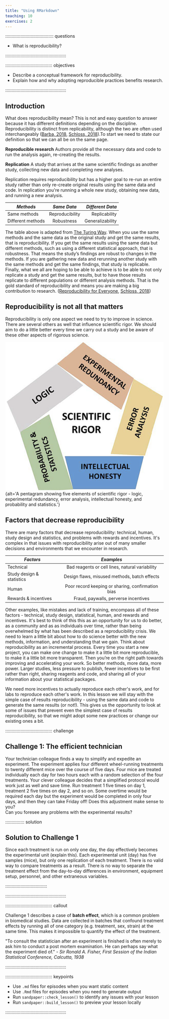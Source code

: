 ```yaml
---
title: "Using RMarkdown"
teaching: 10
exercises: 2
---
```


:::::::::::::::::::::::::::::::::::::: questions 

- What is reproducibility?

::::::::::::::::::::::::::::::::::::::::::::::::

::::::::::::::::::::::::::::::::::::: objectives

- Describe a conceptual framework for reproducibility.
- Explain how and why adopting reproducible practices benefits research.

::::::::::::::::::::::::::::::::::::::::::::::::

## Introduction

What does reproducibility mean? This is not and easy question to answer because 
it has different definitions depending on the discipline. Reproducibility is 
distinct from replicability, although the two are often used interchangeably 
([Barba, 2018](https://arxiv.org/abs/1802.03311), 
[Schloss, 2018](10.1128/mBio.00525-18)).To start we need to state our definition 
so that we can all be on the same page.

**Reproducible research** Authors provide all the necessary data and code to run 
the analysis again, re-creating the results.

**Replication** A study that arrives at the same scientific findings as another 
study, collecting new data and completing new analyses.

Replication requires reproducibility but has a higher goal to re-run an entire 
study rather than only re-create original results using the same data and code. 
In replication you're running a whole new study, obtaining new data, and running 
a new analysis. 

| *Methods*       | *Same Data*     | *Different Data* |
|---------------|:-------------:|------:|
| Same methods          | Reproducibility | Replicability |
| Different methods     | Robustness      | Generalizability |

The table above is adapted from [The Turing Way](https://the-turing-way.netlify.app/).
When you use the same methods and the same data as the original study and get 
the same results, that is reproducibility. If you get the same results using the 
same data but different methods, such as using a different statistical approach, 
that is robustness. That means the study’s findings are robust to changes in the 
methods. If you are gathering new data and rerunning another study with the same 
methods and get the same findings, that study is replicable. Finally, what we 
all are hoping to be able to achieve is to be able to not only replicate a study 
and get the same results, but to have those results replicate to different 
populations or different analysis methods. That is the gold standard of 
reproducibility and means you are making a big contribution to research.
([Reproducibility for Everyone](https://www.repro4everyone.org/),
[Schloss, 2018](10.1128/mBio.00525-18))

## Reproducibility is not all that matters
Reproducibility is only one aspect we need to try to improve in science. There
are several others as well that influence scientific rigor. We should aim to do 
a little better every time we carry out a study and be aware of these other
aspects of rigorous science.

![Elements of rigorous science from [Reproducibility for Everyone](https://www.repro4everyone.org/)](fig/scientific-rigor.png){alt='A pentagram showing five elements of scientific rigor - logic, experimental redundancy, error analysis, intellectual honesty, and probability and statistics.'}

## Factors that decrease reproducibility
There are many factors that decrease reproducibility: technical, human, study 
design and statistics, and problems with rewards and incentives. It's complex in 
that issues with reproducibility arise out of many smaller decisions and 
environments that we encounter in research.

| *Factors*                | *Examples*                                        |
|--------------------------|:-------------------------------------------------:|
| Technical                | Bad reagents or cell lines, natural variability   |
| Study design & statistics| Design flaws, misused methods, batch effects      |
| Human                    | Poor record keeping or sharing, confirmation bias |
| Rewards & incentives     | Fraud, paywalls, perverse incentives              |

Other examples, like mistakes and lack of training, encompass all of these 
factors - technical, study design, statistical, human, and rewards and 
incentives. It's best to think of this this as an opportunity for us to do 
better, as a community and as as individuals over time, rather than being 
overwhelmed by what has been described as a reproducibility crisis. We need to 
learn a little bit about how to do science better with the new methods, 
information, and understanding that we gain. Think about reproducibility as an 
incremental process. Every time you start a new project, you can make one change 
to make it a little bit more reproducible, to make it a little bit more 
transparent. Then you’re on the right path towards improving and accelerating 
your work. So better methods, more data, more power. Larger studies, less 
pressure to publish, fewer incentives to be first rather than right, sharing 
reagents and code, and sharing all of your information about your statistical 
packages.

We need more incentives to actually reproduce each other's work, and for labs to 
reproduce each other's work. In this lesson we will stay with the simple case
of results reproducibility - using the same data and code to generate the same
results (or not!). This gives us the opportunity to look at some of issues that
prevent even the simplest case of results reproducibility, so that we might
adopt some new practices or change our existing ones a bit.



::::::::::::::::::::::::::::::::::::: challenge 

## Challenge 1: The efficient technician

Your technician colleague finds a way to simplify and expedite an experiment.
The experiment applies four different wheel-running treatments to twenty
different mice over the course of five days. Four mice are treated
individually each day for two hours each with a random selection of the four
treatments. Your clever colleague decides that a simplified protocol would
work just as well and save time. Run treatment 1 five times on day 1,
treatment 2 five times on day 2, and so on. Some overtime would be required
each day but the experiment would be completed in only four days, and then
they can take Friday off!
Does this adjustment make sense to you?  
Can you foresee any problems with the experimental results?

:::::::::::::::  solution

## Solution to Challenge 1

Since each treatment is run on only one day, the day effectively becomes
the experimental unit (explain this). Each experimental unit (day) has five
samples (mice), but only one replication of each treatment. There is no
valid way to compare treatments as a result. There is no way to separate
the treatment effect from the day-to-day differences in environment,
equipment setup, personnel, and other extraneous variables.

:::::::::::::::::::::::::::::::::

::::::::::::::::::::::::::::::::::::::::::::::::



::::::::::::::::::::::::::::::::::::: callout

Challenge 1 describes a case of **batch effect**, which is a common problem in
biomedical studies. Data are collected in batches that confound treatment 
effects by running all of one category (e.g. treatment, sex, strain) at the same
time. This makes it impossible to quantify the effect of the treatment. 

"To consult the statistician after an experiment is finished is often merely to 
ask him to conduct a post mortem examination. He can perhaps say what the 
experiment died of." - *Sir Ronald A. Fisher, First Session of the Indian 
Statistical Conference, Calcutta, 1938*

::::::::::::::::::::::::::::::::::::::::::::::::



::::::::::::::::::::::::::::::::::::: keypoints 

- Use `.md` files for episodes when you want static content
- Use `.Rmd` files for episodes when you need to generate output
- Run `sandpaper::check_lesson()` to identify any issues with your lesson
- Run `sandpaper::build_lesson()` to preview your lesson locally

::::::::::::::::::::::::::::::::::::::::::::::::

